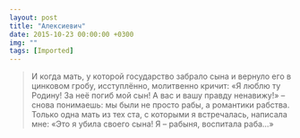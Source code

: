 ```yaml
---
layout: post
title: "Алексиевич"
date: 2015-10-23 00:00:00 +0300
img: ""
tags: [Imported]
---
```


> И когда мать, у которой государство забрало сына и вернуло его в цинковом гробу, исступлённо, молитвенно кричит: «Я люблю ту Родину! За неё погиб мой сын! А вас и вашу правду ненавижу!» – снова понимаешь: мы были не просто рабы, а романтики рабства. Только одна мать из тех ста, с которыми я встречалась, написала мне: «Это я убила своего сына! Я – рабыня, воспитала раба…»